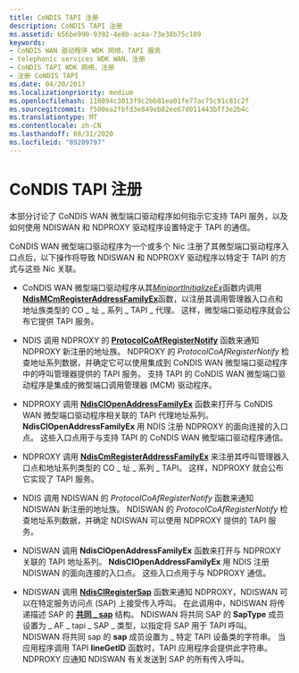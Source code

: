 ```yaml
---
title: CoNDIS TAPI 注册
description: CoNDIS TAPI 注册
ms.assetid: 656be990-9392-4e8b-ac4a-73e38b75c109
keywords:
- CoNDIS WAN 驱动程序 WDK 网络，TAPI 服务
- telephonic services WDK WAN，注册
- CoNDIS TAPI WDK 网络，注册
- 注册 CoNDIS TAPI
ms.date: 04/20/2017
ms.localizationpriority: medium
ms.openlocfilehash: 110894c3013f9c2bb81ea01fe77ac75c91c81c2f
ms.sourcegitcommit: f500ea2fbfd3e849eb82ee67d011443bff3e2b4c
ms.translationtype: MT
ms.contentlocale: zh-CN
ms.lasthandoff: 08/31/2020
ms.locfileid: "89209797"
---
```

# <a name="condis-tapi-registration"></a>CoNDIS TAPI 注册





本部分讨论了 CoNDIS WAN 微型端口驱动程序如何指示它支持 TAPI 服务，以及如何使用 NDISWAN 和 NDPROXY 驱动程序设置特定于 TAPI 的通信。

CoNDIS WAN 微型端口驱动程序为一个或多个 Nic 注册了其微型端口驱动程序入口点后，以下操作将导致 NDISWAN 和 NDPROXY 驱动程序以特定于 TAPI 的方式与这些 Nic 关联。

-   CoNDIS WAN 微型端口驱动程序从其[*MiniportInitializeEx*](/windows-hardware/drivers/ddi/ndis/nc-ndis-miniport_initialize)函数内调用[**NdisMCmRegisterAddressFamilyEx**](/windows-hardware/drivers/ddi/ndis/nf-ndis-ndismcmregisteraddressfamilyex)函数，以注册其调用管理器入口点和地址族类型的 CO \_ 址 \_ 系列 \_ TAPI \_ 代理。 这样，微型端口驱动程序就会公布它提供 TAPI 服务。

-   NDIS 调用 NDPROXY 的 [**ProtocolCoAfRegisterNotify**](/windows-hardware/drivers/ddi/ndis/nc-ndis-protocol_co_af_register_notify) 函数来通知 NDPROXY 新注册的地址族。 NDPROXY 的 *ProtocolCoAfRegisterNotify* 检查地址系列数据，并确定它可以使用集成到 CoNDIS WAN 微型端口驱动程序中的呼叫管理器提供的 TAPI 服务。 支持 TAPI 的 CoNDIS WAN 微型端口驱动程序是集成的微型端口调用管理器 (MCM) 驱动程序。

-   NDPROXY 调用 [**NdisClOpenAddressFamilyEx**](/windows-hardware/drivers/ddi/ndis/nf-ndis-ndisclopenaddressfamilyex) 函数来打开与 CoNDIS WAN 微型端口驱动程序相关联的 TAPI 代理地址系列。 **NdisClOpenAddressFamilyEx** 用 NDIS 注册 NDPROXY 的面向连接的入口点。 这些入口点用于与支持 TAPI 的 CoNDIS WAN 微型端口驱动程序通信。

-   NDPROXY 调用 [**NdisCmRegisterAddressFamilyEx**](/windows-hardware/drivers/ddi/ndis/nf-ndis-ndiscmregisteraddressfamilyex) 来注册其呼叫管理器入口点和地址系列类型的 CO \_ 址 \_ 系列 \_ TAPI。 这样，NDPROXY 就会公布它实现了 TAPI 服务。

-   NDIS 调用 NDISWAN 的 *ProtocolCoAfRegisterNotify* 函数来通知 NDISWAN 新注册的地址族。 NDISWAN 的 *ProtocolCoAfRegisterNotify* 检查地址系列数据，并确定 NDISWAN 可以使用 NDPROXY 提供的 TAPI 服务。

-   NDISWAN 调用 **NdisClOpenAddressFamilyEx** 函数来打开与 NDPROXY 关联的 TAPI 地址系列。 **NdisClOpenAddressFamilyEx** 用 NDIS 注册 NDISWAN 的面向连接的入口点。 这些入口点用于与 NDPROXY 通信。

-   NDISWAN 调用 [**NdisClRegisterSap**](/windows-hardware/drivers/ddi/ndis/nf-ndis-ndisclregistersap) 函数来通知 NDPROXY，NDISWAN 可以在特定服务访问点 (SAP) 上接受传入呼叫。 在此调用中，NDISWAN 将传递描述 SAP 的 [**共同 \_ sap**](/previous-versions/windows/hardware/network/ff545392(v=vs.85)) 结构。 NDISWAN 将共同 SAP 的 **SapType** 成员设置为 \_ AF \_ tapi \_ SAP \_ 类型，以指定将 SAP 用于 TAPI 呼叫。 NDISWAN 将共同 sap 的 **sap** 成员设置为 \_ 特定 TAPI 设备类的字符串。 当应用程序调用 TAPI **lineGetID** 函数时，TAPI 应用程序会提供此字符串。 NDPROXY 应通知 NDISWAN 有关发送到 SAP 的所有传入呼叫。

 

